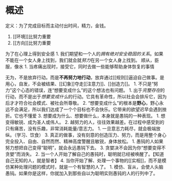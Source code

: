 # 概述
定义：为了完成目标而主动付出时间，精力，金钱。
1. [[环境]]比努力重要
2. [[方向]]比努力重要


为了在心理上得到安全感
	1. 我们期望和一个人的*拥有绝对安全稳固的关系*。如果不能在一个女人身上找到，我们就会就*努力*在另一个女人身上找到。
顺从，臣服，像水
	1. 当疼痛出现时，接受它，同时去做一些能够帮助身体恢复的事情

无为，不是放弃行动。而是**不再努力地行动**，放弃通过[[规则]]逼迫自己做事。是用心，自发，不会被结果、[[幻象]]夺走[[注意力]]、[[创造力]]。
	1. 不只是“努力”这个心态的错误，连“想要变成什么”的这个想法也有问题。
		1. 出于*完整存在*的行动，而不是出于*想要变成什么*的行动。它具有革命性，所以社会会排斥它，因为后才才符合社会模式、被社会所尊敬。
		2. “想要变成什么”的根本是**野心**，野心永远不会满足，所以我们达成了一个个目标也不会快乐。它带来的欲望迟早会遇到挫折。它也不懂爱
		3. 想要成为什么、想要做什么，本身就是愚钝的一种表现。
			1. 想变得敏锐、成为圣人或伟人。
	2. 越努力的人，往往效果越差。在过程中感受到的只有痛苦，没有乐趣，非常消耗能量/意志力。
		1. 一旦意志力耗尽，就会极端放纵。（学习、饮食）
	3. 真正的做事，没有刻意的创造压力、努力，而是用整个身心完全投入、自由、自然而然、精神高度警醒且敏锐，身体放松。
		1. 愚钝的人如果努力想把自己变得“聪明”，就会永远愚钝下去。
		3. 贪婪决不会因为你“想要变得不贪婪”而消失。
		2. 当一个人开始了解自己的愚钝时，聪明就已经被唤醒了。【知道自己无知的人，就是智者】
	4. 当你开始了解、处理一个事物的[[实相]]，而不是模仿某种处理问题的模式时，就是一个有智慧的人了。
		1. 模仿、盲从，会使人头脑愚钝。如果你是这样，你就加入到那些自以为聪明实则愚钝的人的行列中了。